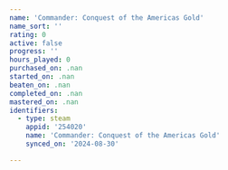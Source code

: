 ```yaml
---
name: 'Commander: Conquest of the Americas Gold'
name_sort: ''
rating: 0
active: false
progress: ''
hours_played: 0
purchased_on: .nan
started_on: .nan
beaten_on: .nan
completed_on: .nan
mastered_on: .nan
identifiers:
  - type: steam
    appid: '254020'
    name: 'Commander: Conquest of the Americas Gold'
    synced_on: '2024-08-30'

---
```

